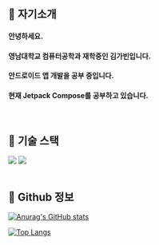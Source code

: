 ## :eyes: 자기소개
#### 안녕하세요. <br/>
#### 영남대학교 컴퓨터공학과 재학중인 김가빈입니다. <br/>
#### 안드로이드 앱 개발을 공부 중입니다. <br/>
#### 현재 Jetpack Compose를 공부하고 있습니다. <br/>
<br/>

## :rocket: 기술 스택
<img src="https://img.shields.io/badge/Kotlin-7F52FF?style=flat-square&logo=Kotlin&logoColor=white"/> <img src="https://img.shields.io/badge/Java-007396?style=flat-square&logo=Java&logoColor=white"/> <br/>
<br/>

## :memo: Github 정보
[![Anurag's GitHub stats](https://github-readme-stats.vercel.app/api?username=rkqls4764)](https://github.com/anuraghazra/github-readme-stats)

[![Top Langs](https://github-readme-stats.vercel.app/api/top-langs/?username=rkqls4764)](https://github.com/anuraghazra/github-readme-stats)
<br/>
